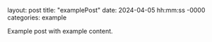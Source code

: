 layout: post
title: "examplePost"
date: 2024-04-05 hh:mm:ss -0000
categories: example

Example post
with example content.
